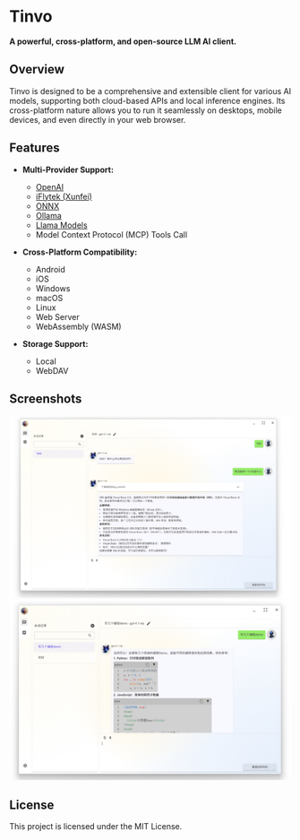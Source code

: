 # Tinvo

**A powerful, cross-platform, and open-source LLM AI client.**

## Overview

Tinvo is designed to be a comprehensive and extensible client for various AI models, supporting both cloud-based APIs and local inference engines. Its cross-platform nature allows you to run it seamlessly on desktops, mobile devices, and even directly in your web browser.

## Features

* **Multi-Provider Support:**

  * [OpenAI](https://openai.com/)
  * [iFlytek (Xunfei)](https://www.xfyun.cn/)
  * [ONNX](https://onnx.ai/)
  * [Ollama](https://ollama.com/)
  * [Llama Models](https://llama.meta.com/)
  * Model Context Protocol (MCP) Tools Call

* **Cross-Platform Compatibility:**

  * Android
  * iOS
  * Windows
  * macOS
  * Linux
  * Web Server
  * WebAssembly (WASM)

* **Storage Support:**

  * Local
  * WebDAV

## Screenshots

![Screenshot 1](./Preview/1.png)
![Screenshot 2](./Preview/2.png)

## License

This project is licensed under the MIT License.